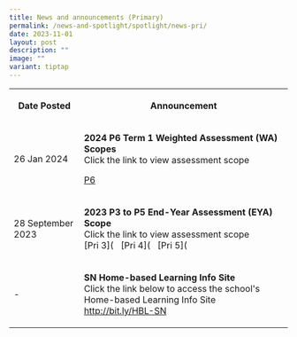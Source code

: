 ```yaml
---
title: News and announcements (Primary)
permalink: /news-and-spotlight/spotlight/news-pri/
date: 2023-11-01
layout: post
description: ""
image: ""
variant: tiptap
---
```

<table>
<tbody>
<tr>
<th rowspan="1" colspan="1">
<p>Date Posted</p>
</th>
<th rowspan="1" colspan="1">
<p>Announcement</p>
</th>
</tr>
<tr>
<td rowspan="1" colspan="1">
<p>26 Jan 2024</p>
</td>
<td rowspan="1" colspan="1">
<p><strong>2024 P6 Term 1 Weighted Assessment (WA) Scopes</strong> 
<br>Click the link to view assessment scope</p>
<p><a href="/files/PDF for announcements/Primary/2024_P6_WA_Scopes__Term_1_.pdf" rel="noopener noreferrer nofollow" target="_blank">P6</a>
</p>
</td>
</tr>
<tr>
<td rowspan="1" colspan="1">
<p>28 September 2023</p>
</td>
<td rowspan="1" colspan="1">
<p><strong>2023 P3 to P5 End-Year Assessment (EYA) Scope</strong> 
<br>Click the link to view assessment scope
<br>[Pri 3]( &nbsp; [Pri 4]( &nbsp; [Pri 5]( &nbsp;</p>
</td>
</tr>
<tr>
<td rowspan="1" colspan="1">
<p>-</p>
</td>
<td rowspan="1" colspan="1">
<p><strong>SN Home-based Learning Info Site</strong> 
<br>Click the link below to access the school's Home-based Learning Info Site
<a href="http://bit.ly/HBL-SN" rel="noopener noreferrer nofollow" target="_blank">http://bit.ly/HBL-SN</a>
</p>
</td>
</tr>
</tbody>
</table>
<p></p>